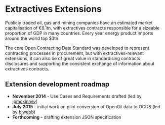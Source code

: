 # Extractives Extensions

Publicly traded oil, gas and mining companies have an estimated market capitalisation of €6.1tn, with extractives contracts responsible for a sizeable proportion of GDP in many countries. Every year energy product imports around the world top $3tn. 

The core Open Contracting Data Standard was developed to represent contracting processes in procurement, but with extractives-relevant extensions, it can also be of great value in standardising contracts disclosures and supporting the consistent exchange of information about extractives contracts. 

## Extension development roadmap

* **November 2014** - Use Cases and Requirements drafted (led by [jpmckinney](https://github.com/jpmckinney))
* **July 2015** - initial work on pilot conversion of OpenOil data to OCDS (led by [bjwebb](https://github.com/bjwebb))
* **Forthcoming** - drafting extension JSON specification


